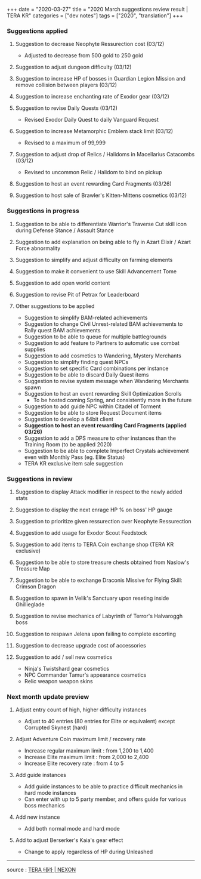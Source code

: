+++
date = "2020-03-27"
title = "2020 March suggestions review result | TERA KR"
categories = ["dev notes"]
tags = ["2020", "translation"]
+++

### Suggestions applied
1. Suggestion to decrease Neophyte Ressurection cost (03/12)
    - Adjusted to decrease from 500 gold to 250 gold

2. Suggestion to adjust dungeon difficulty (03/12)

3. Suggestion to increase HP of bosses in Guardian Legion Mission and remove collision between players (03/12)

4. Suggestion to increase enchanting rate of Exodor gear (03/12)

5. Suggestion to revise Daily Quests (03/12)
    - Revised Exodor Daily Quest to daily Vanguard Request

6. Suggestion to increase Metamorphic Emblem stack limit (03/12)
    - Revised to a maximum of 99,999

7. Suggestion to adjust drop of Relics / Halidoms in Macellarius Catacombs (03/12)
    - Revised to uncommon Relic / Halidom to bind on pickup

8. Suggestion to host an event rewarding Card Fragments (03/26)

9. Suggestion to host sale of Brawler's Kitten-Mittens cosmetics (03/12)

### Suggestions in progress
1. Suggestion to be able to differentiate Warrior's Traverse Cut skill icon during Defense Stance / Assault Stance

2. Suggestion to add explanation on being able to fly in Azart Elixir / Azart Force abnormality

3. Suggestion to simplify and adjust difficulty on farming elements

4. Suggestion to make it convenient to use Skill Advancement Tome

5. Suggestion to add open world content

6. Suggestion to revise Pit of Petrax for Leaderboard

7. Other suggestions to be applied
    - Suggestion to simplify BAM-related achievements
    - Suggestion to change Civil Unrest-related BAM achievements to Rally quest BAM achievements
    - Suggestion to be able to queue for multiple battlegrounds
    - Suggestion to add feature to Partners to automatic use combat supplies
    - Suggestion to add cosmetics to Wandering, Mystery Merchants
    - Suggestion to simplify finding quest NPCs
    - Suggestion to set specific Card combinations per instance
    - Suggestion to be able to discard Daily Quest items
    - Suggestion to revise system message when Wandering Merchants spawn
    - Suggestion to host an event rewarding Skill Optimization Scrolls
      - To be hosted coming Spring, and consistently more in the future
    - Suggestion to add guide NPC within Citadel of Torment
    - Suggestion to be able to store Request Document items
    - Suggestion to develop a 64bit client
    - **Suggestion to host an event rewarding Card Fragments (applied 03/26)**
    - Suggestion to add a DPS measure to other instances than the Training Room (to be applied 2020)
    - Suggestion to be able to complete Imperfect Crystals achievement even with Monthly Pass (eg. Elite Status)
    - TERA KR exclusive item sale suggestion

### Suggestions in review
1. Suggestion to display Attack modifier in respect to the newly added stats

2. Suggestion to display the next enrage HP % on boss' HP gauge

3. Suggestion to prioritize given ressurection over Neophyte Ressurection

4. Suggestion to add usage for Exodor Scout Feedstock

5. Suggestion to add items to TERA Coin exchange shop (TERA KR exclusive)

6. Suggestion to be able to store treasure chests obtained from Naslow's Treasure Map

7. Suggestion to be able to exchange Draconis Missive for Flying Skill: Crimson Dragon

8. Suggestion to spawn in Velik's Sanctuary upon reseting inside Ghillieglade

9. Suggestion to revise mechanics of Labyrinth of Terror's Halvaroggh boss

10. Suggestion to respawn Jelena upon failing to complete escorting

11. Suggestion to decrease upgrade cost of accessories

12. Suggestion to add / sell new cosmetics
    - Ninja's Twistshard gear cosmetics
    - NPC Commander Tamur's appearance cosmetics
    - Relic weapon weapon skins

### Next month update preview
1. Adjust entry count of high, higher difficulty instances
    - Adjust to 40 entries (80 entries for Elite or equivalent) except Corrupted Skynest (hard)

2. Adjust Adventure Coin maximum limit / recovery rate
    - Increase regular maximum limit : from 1,200 to 1,400
    - Increase Elite maximum limit : from 2,000 to 2,400
    - Increase Elite recovery rate : from 4 to 5

3. Add guide instances
    - Add guide instances to be able to practice difficult mechanics in hard mode instances
    - Can enter with up to 5 party member, and offers guide for various boss mechanics

4. Add new instance
    - Add both normal mode and hard mode

5. Add to adjust Berserker's Kaia's gear effect
    - Change to apply regardless of HP during Unleashed

----

source : [TERA 테라 | NEXON](http://tera.nexon.com/news/gmnote/View.aspx?n4PageNo=2&n4ArticleSN=469)
